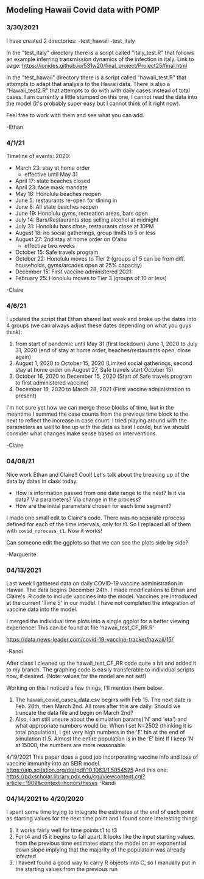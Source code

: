 ## Modeling Hawaii Covid data with POMP

### 3/30/2021

I have created 2 directories:
	-test_hawaii
	-test_italy

In the "test_italy" directory there is a script called "italy_test.R" that follows an example inferring transmission dynamics of the infection in italy.
Link to page: https://ionides.github.io/531w20/final_project/Project25/final.html

In the "test_hawaii" directory there is a script called "hawaii_test.R" that attempts to adapt that analysis to the Hawaii data. There is also a "Hawaii_test2.R" that attempts to do with with daily cases instead of total cases. I am currently a little stumped on this one, I cannot read the data into the model (it's probably super easy but I cannot think of it right now).

Feel free to work with them and see what you can add.

-Ethan

###  4/1/21

Timeline of events:
2020:
- March 23: stay at home order
	- effective until May 31
- April 17: state beaches closed
- April 23: face mask mandate
- May 16: Honolulu beaches reopen
- June 5: restaurants re-open for dining in
- June 8: All state beaches reopen
- June 19: Honolulu gyms, recreation areas, bars open
- July 14: Bars/Restaurants stop selling alcohol at midnight
- July 31: Honolulu bars close, restaurants close at 10PM
- August 18: no social gatherings, group limits to 5 or less
- August 27: 2nd stay at home order on O'ahu
	- effective two weeks
- October 15: Safe travels program
- October 22: Honolulu moves to Tier 2 (groups of 5 can be from diff. households, gyms/arcades open at 25% capacity)
- December 15: First vaccine administered
2021:
- February 25: Honolulu moves to Tier 3 (groups of 10 or less)

-Claire

###  4/6/21

I updated the script that Ethan shared last week and broke up the dates into 4 groups (we can always adjust these dates depending on what you guys think):
1. from start of pandemic until May 31 (first lockdown)
June 1, 2020 to July 31, 2020 (end of stay at home order, beaches/restaurants open, close again)
2. August 1, 2020 to October 15, 2020 (Limited social gatherings, second stay at home order on August 27, Safe travels start October 15)
3. October 16, 2020 to December 15, 2020 (Start of Safe travels program to first administered vaccine)
4. December 16, 2020 to March 28, 2021 (First vaccine administration to present)

I'm not sure yet how we can merge these blocks of time, but in the meantime I summed the case counts from the previous time block to the next to reflect the increase in case count. I tried playing around with the parameters as well to line up with the data as best I could, but we should consider what changes make sense based on interventions.

-Claire

### 04/08/21

Nice work Ethan and Claire!! Cool!
Letʻs talk about the breaking up of the data by dates in class today.
 * How is information passed from one date range to the next? Is it via data? Via parameters? Via change in the process?
 * How are the initial parameters chosen for each time segment?

I made one small edit to Claireʻs code. There was no separate rprocess defined for each of the time intervals, only for t1. So I replaced all of them with `covid_rprocess_t1`. Now it works!

Can someone edit the ggplots so that we can see the plots side by side?

-Marguerite

### 04/13/2021

Last week I gathered data on daily COVID-19 vaccine administration in Hawaii. The data begins December 24th. I made modifications to Ethan and Claire's .R code to include vaccines into the model. Vaccines are introduced at the current 'Time 5' in our model. I have not completed the integration of vaccine data into the model. 

I merged the individual time plots into a single ggplot for a better viewing experience! This can be found at file 'hawaii_test_CF_RR.R'

https://data.news-leader.com/covid-19-vaccine-tracker/hawaii/15/

-Randi

After class I cleaned up the hawaii_test_CF_RR code quite a bit and added it to my branch. The graphing code is easily transferable to individual scripts now, if desired. (Note: values for the model are not set!) 

Working on this I noticed a few things, I'll mention them below:
1. The hawaii_covid_cases_data.csv begins with Feb 15. The next date is Feb. 28th, then March 2nd. All rows after this are daily. Should we truncate the data file and begin on March 2nd? 
2. Also, I am still unsure about the simulation params('N' and 'eta') and what appropriate numbers would be. When I set N=2502 (thinking it is total population), I get very high numbers in the 'E' bin at the end of simulation t1.5. Almost the entire population is in the 'E' bin! If I keep 'N' at 15000, the numbers are more reasonable.


4/19/2021  This paper does a good job incorporating vaccine info and loss of vaccine immunity into an SEIR model. https://aip.scitation.org/doi/pdf/10.1063/1.5054525  And this one: https://pdxscholar.library.pdx.edu/cgi/viewcontent.cgi?article=1909&context=honorstheses
-Randi


### 04/14/2021 to 4/20/2020

I spent some time trying to integrate the estimates at the end of each point as starting values for the next time point and I found some interesting things
1) It works fairly well for time points t1 to t3
2) For t4 and t5 it begins to fall apart. It looks like the input starting values from the previous time estimates starts the model on an exponential down slope implying that the majority of the populatoin was already infected
3) I havent found a good way to carry R objects into C, so I manually put in the starting values from the previous run

